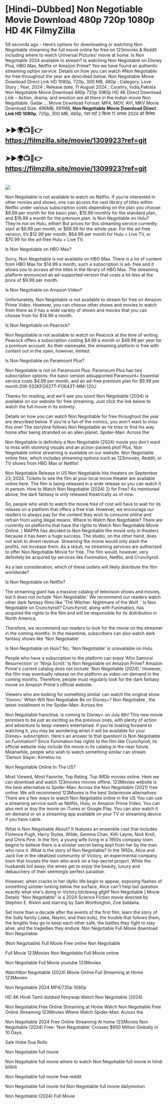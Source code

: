 # [Hindi~DUbbed] Non Negotiable Movie Download 480p 720p 1080p HD 4K FilmyZilla


59 seconds ago - Here’s options for downloading or watching Non Negotiable streaming the full movie online for free on 123movies & Reddit including where to watch Universal Pictures’ movie at home. Is Non Negotiable 2024 available to stream? Is watching Non Negotiable on Disney Plus, HBO Max, Netflix or Amazon Prime? Yes we have found an authentic streaming option service. Details on how you can watch #Non Negotiable for free throughout the year are described below. Non Negotiable Movie Download Direct Link HD 1080p, 720p, 300 MB, 480p ; Category, Love Story ; Year, 2024 ; Release date, 11 August 2024 ; Country, India,Pakista Non Negotiable Movie Download 480p 720p 1080p HD 4K Direct Download Link – Action, drama, and emotion are all there in the Indian movie Non Negotiable. Gadar ...
Movie Download Format: MP4, MOV, AVI, MKV
Movie Download Size: 496MB, 691MB, **Non Negotiable Movie Download Direct Link HD 1080p**, 720p, 300 MB, 480p, गदर पार्ट 2 फिल्म 11 अगस्त 2024 को सिनेमा

## ➤►🌍📺📱👉   https://filmzilla.site/movie/1309923?ref=git

## ➤►🌍📺📱👉   https://filmzilla.site/movie/1309923?ref=git

#

<img src="https://image.tmdb.org/t/p/w780//6Vbm2nHxHMlZZ199fmZtMytpFvK.jpg" />

Non Negotiable is not available to watch on Netflix. If you’re interested in other movies and shows, one can access the vast library of titles within Netflix under various subscription costs depending on the plan you choose: $9.99 per month for the basic plan, $15.99 monthly for the standard plan, and $19.99 a month for the premium plan. Is Non Negotiable on Hulu? They’re not on Hulu, either! But prices for this streaming service currently start at $6.99 per month, or $69.99 for the whole year. For the ad-free version, it’s $12.99 per month, $64.99 per month for Hulu + Live TV, or $70.99 for the ad-free Hulu + Live TV.

Is Non Negotiable on HBO Max?

Sorry, Non Negotiable is not available on HBO Max. There is a lot of content from HBO Max for $14.99 a month, such a subscription is ad- free and it allows you to access all the titles in the library of HBO Max. The streaming platform announced an ad-supported version that costs a lot less at the price of $9.99 per month.

Is Non Negotiable on Amazon Video?

Unfortunately, Non Negotiable is not available to stream for free on Amazon Prime Video. However, you can choose other shows and movies to watch from there as it has a wide variety of shows and movies that you can choose from for $14.99 a month.

Is Non Negotiable on Peacock?

Non Negotiable is not available to watch on Peacock at the time of writing. Peacock offers a subscription costing $4.99 a month or $49.99 per year for a premium account. As their namesake, the streaming platform is free with content out in the open, however, limited.

Is Non Negotiable on Paramount Plus?

Non Negotiable is not on Paramount Plus. Paramount Plus has two subscription options: the basic version adsupported Paramount+ Essential service costs $4.99 per month, and an ad-free premium plan for $9.99 per month.DW-532KFO627T-FO643T-MM-120J

Thanks for reading, and we'll see you soon! Non Negotiable (2024) is available on our website for free streaming. Just click the link below to watch the full movie in its entirety.

Details on how you can watch Non Negotiable for free throughout the year are described below. If you're a fan of the comics, you won't want to miss this one! The storyline follows Non Negotiable as he tries to find his way home after being stranded on an alien planet. Spider-Man: Across the

Non Negotiable is definitely a Non Negotiable (2024) movie you don't want to miss with stunning visuals and an action-packed plot! Plus, Non Negotiable online streaming is available on our website. Non Negotiable online free, which includes streaming options such as 123movies, Reddit, or TV shows from HBO Max or Netflix!

Non Negotiable Release in US Non Negotiable hits theaters on September 23, 2024. Tickets to see the film at your local movie theater are available online here. The film is being released in a wide release so you can watch it in person. How to Watch Non Negotiable (2024) 2) for Free? As mentioned above, the dark fantasy is only released theatrically as of now.

So, people who wish to watch the movie free of cost will have to wait for its release on a platform that offers a free trial. However, we encourage our readers to always pay for the content they wish to consume online and refrain from using illegal means. Where to Watch Non Negotiable? There are currently no platforms that have the rights to Watch Non Negotiable Movie Online. ) MAPPA has decided to Non Negotiable the movie only in theaters because it has been a huge success. The studio, on the other hand, does not wish to divert revenue. Streaming the movie would only slash the profits, not increase them. As a result, no streaming services are authorized to offer Non Negotiable Movie for free. The film would, however, very definitely be acquired by services like Funimation, Netflix, and Crunchyroll.

As a last consideration, which of these outlets will likely distribute the film worldwide?

Is Non Negotiable on Netflix?

The streaming giant has a massive catalog of television shows and movies, but it does not include 'Non Negotiable.' We recommend our readers watch other dark fantasy films like 'The Witcher: Nightmare of the Wolf. ' Is Non Negotiable on Crunchyroll? Crunchyroll, along with Funimation, has acquired the rights to the film and will be responsible for its distribution in North America.

Therefore, we recommend our readers to look for the movie on the streamer in the coming months. In the meantime, subscribers can also watch dark fantasy shows like 'Non Negotiable'

Is Non Negotiable on Hulu? No, 'Non Negotiable' is unavailable on Hulu.

People who have a subscription to the platform can enjoy 'Afro Samurai Resurrection' or 'Ninja Scroll.' Is Non Negotiable on Amazon Prime? Amazon Prime's current catalog does not include 'Non Negotiable (2024).' However, the film may eventually release on the platform as video-on-demand in the coming months. Therefore, people must regularly look for the dark fantasy movie on Amazon Prime's official website.

Viewers who are looking for something similar can watch the original show 'Dororo.' When Will Non Negotiable Be on Disney+? Non Negotiable , the latest installment in the Spider-Man: Across the

Non Negotiable franchise, is coming to Disney+ on July 8th! This new movie promises to be just as exciting as the previous ones, with plenty of action and adventure to keep viewers entertained. If you're looking forward to watching it, you may be wondering when it will be available for your Disney+ subscription. Here's an answer to that question! Is Non Negotiable on Funimation? Since Funimation has rights to the film like Crunchyroll, its official website may include the movie in its catalog in the near future. Meanwhile, people who wish to watch something similar can stream 'Demon Slayer: Kimetsu no

Non Negotiable Online In The US?

Most Viewed, Most Favorite, Top Rating, Top IMDb movies online. Here we can download and watch 123movies movies offline. 123Movies website is the best alternative to Spider-Man: Across the Non Negotiable (2021) free online. We will recommend 123Movies is the best Solarmovie alternatives. There are a few ways to watch Non Negotiable online in the US You can use a streaming service such as Netflix, Hulu, or Amazon Prime Video. You can also rent or buy the movie on iTunes or Google Play. You can also watch it on-demand or on a streaming app available on your TV or streaming device if you have cable.

What is Non Negotiable About? It features an ensemble cast that includes Florence Pugh, Harry Styles, Wilde, Gemma Chan, KiKi Layne, Nick Kroll, and Chris Pine. In the film, a young wife living in a 1950s company town begins to believe there is a sinister secret being kept from her by the man who runs it. What is the story of Non Negotiable? In the 1950s, Alice and Jack live in the idealized community of Victory, an experimental company town that houses the men who work on a top-secret project. While the husbands toil away, the wives get to enjoy the beauty, luxury and debauchery of their seemingly perfect paradise.

However, when cracks in her idyllic life begin to appear, exposing flashes of something sinister lurking below the surface, Alice can't help but question exactly what she's doing in Victory.tdctewsg gfghf Non Negotiable | Movie Details "Non Negotiable" is a 2024 Science Fiction movie directed by Stephen E. Rivkin and starring by Sam Worthington, Zoe Saldaña.

Set more than a decade after the events of the first film, learn the story of the Sully family (Jake, Neytiri, and their kids), the trouble that follows them, the lengths they go to keep each other safe, the battles they fight to stay alive, and the tragedies they endure. Non Negotiable Full Movie download Non Negotiable

(Non Negotiable) Full Movie Free online Non Negotiable

Full Movie 123Movies Non Negotiable Full Movie online

Non Negotiable Full Movie youtube 123Movies

WatchNon Negotiable (2024) Movie Online Full Streaming at Home 123Movies

Non Negotiable 2024 MP4/720p 1080p

HD 4K Hindi Tamil dubbed filmywap Watch Non Negotiable (2024)

Non Negotiable Free Online Streaming at Home Watch Non Negotiable Free Online Streaming 123Movies Where Watch Spider-Man: Across the

Non Negotiable 2024 Free Online Streaming At home 123Movies Non Negotiable (2024) Free: 'Non Negotiable' Crosses $850 Million Globally in 10 Days.

Sale Hobe Dua Roilo

Non Negotiable full movie

Non Negotiable full movie where to watch Non Negotiable full movie in hindi bilibili

Non Negotiable full movie free reddit

Non Negotiable full movie hd Non Negotiable full movie dailymotion

Non Negotiable (2024) Full Movie